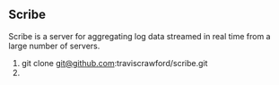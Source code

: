 ## Scribe ##

Scribe is a server for aggregating log data streamed in real time from a large number of servers.

1. git clone git@github.com:traviscrawford/scribe.git
2. 

